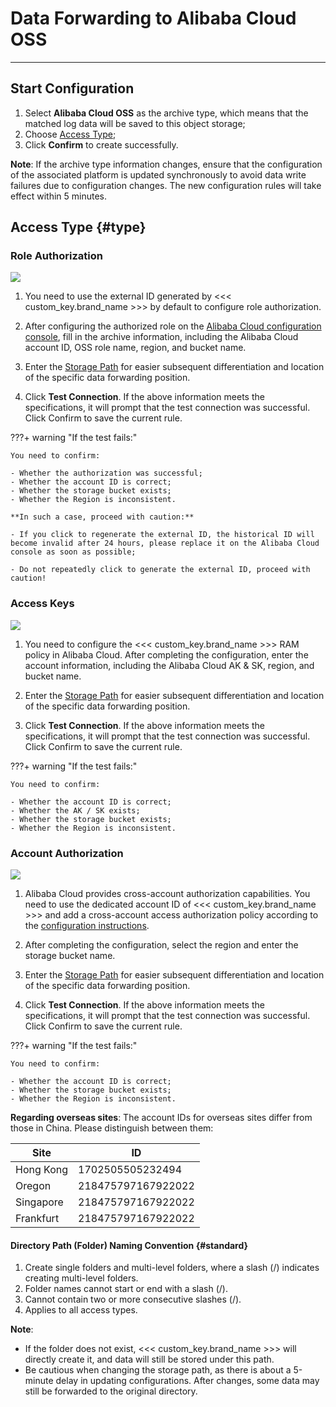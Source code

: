 # Data Forwarding to Alibaba Cloud OSS
---

## Start Configuration

1. Select **Alibaba Cloud OSS** as the archive type, which means that the matched log data will be saved to this object storage;   
2. Choose [Access Type](#type);
3. Click **Confirm** to create successfully.

**Note**: If the archive type information changes, ensure that the configuration of the associated platform is updated synchronously to avoid data write failures due to configuration changes. The new configuration rules will take effect within 5 minutes.


## Access Type {#type}

### Role Authorization

![](../img/oss-1.png)

1. You need to use the external ID generated by <<< custom_key.brand_name >>> by default to configure role authorization.

2. After configuring the authorized role on the [Alibaba Cloud configuration console](../aliyun-account.md), fill in the archive information, including the Alibaba Cloud account ID, OSS role name, region, and bucket name.

3. Enter the [Storage Path](#standard) for easier subsequent differentiation and location of the specific data forwarding position.

4. Click **Test Connection**. If the above information meets the specifications, it will prompt that the test connection was successful. Click Confirm to save the current rule.

???+ warning "If the test fails:"

    You need to confirm:

    - Whether the authorization was successful;  
    - Whether the account ID is correct;   
    - Whether the storage bucket exists;  
    - Whether the Region is inconsistent.  

    **In such a case, proceed with caution:**

    - If you click to regenerate the external ID, the historical ID will become invalid after 24 hours, please replace it on the Alibaba Cloud console as soon as possible;  
 
    - Do not repeatedly click to generate the external ID, proceed with caution!

### Access Keys

![](../img/oss-2.png)

1. You need to configure the <<< custom_key.brand_name >>> RAM policy in Alibaba Cloud. After completing the configuration, enter the account information, including the Alibaba Cloud AK & SK, region, and bucket name.

2. Enter the [Storage Path](#standard) for easier subsequent differentiation and location of the specific data forwarding position.

3. Click **Test Connection**. If the above information meets the specifications, it will prompt that the test connection was successful. Click Confirm to save the current rule.

???+ warning "If the test fails:"

    You need to confirm:

    - Whether the account ID is correct;  
    - Whether the AK / SK exists;  
    - Whether the storage bucket exists;  
    - Whether the Region is inconsistent.  

### Account Authorization

![](../img/oss-2-1.png)

1. Alibaba Cloud provides cross-account authorization capabilities. You need to use the dedicated account ID of <<< custom_key.brand_name >>> and add a cross-account access authorization policy according to the [configuration instructions](../ali-cross-account.md).

2. After completing the configuration, select the region and enter the storage bucket name.

3. Enter the [Storage Path](#standard) for easier subsequent differentiation and location of the specific data forwarding position.

4. Click **Test Connection**. If the above information meets the specifications, it will prompt that the test connection was successful. Click Confirm to save the current rule.

???+ warning "If the test fails:"

    You need to confirm:

    - Whether the account ID is correct;   
    - Whether the storage bucket exists;  
    - Whether the Region is inconsistent.

**Regarding overseas sites**: The account IDs for overseas sites differ from those in China. Please distinguish between them:

| Site | ID |
| ---------- | ------------- |
| Hong Kong | 1702505505232494|
| Oregon | 218475797167922022|
| Singapore | 218475797167922022|
| Frankfurt | 218475797167922022|

#### Directory Path (Folder) Naming Convention {#standard}

1. Create single folders and multi-level folders, where a slash (/) indicates creating multi-level folders.  
2. Folder names cannot start or end with a slash (/).  
3. Cannot contain two or more consecutive slashes (/).
4. Applies to all access types.   

**Note**:

- If the folder does not exist, <<< custom_key.brand_name >>> will directly create it, and data will still be stored under this path.
- Be cautious when changing the storage path, as there is about a 5-minute delay in updating configurations. After changes, some data may still be forwarded to the original directory.
